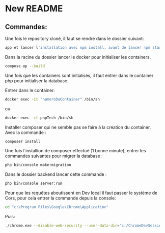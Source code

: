 # New README

## Commandes:

Une fois le repository cloné, il faut se rendre dans le dossier suivant:

```bash
app et lancer l'installation avec npm install, avant de lancer npm start.
```

Dans la racine du dossier lancer le docker pour initialiser les containers.
```bash
compose up --build 
```

Une fois que les containers sont initialisés, il faut entrer dans le container php pour initialiser la database.

Entrer dans le container:
```bash
docker exec -it "numeroDuContainer" /bin/sh
```
ou 
```bash
docker exec -it phpTech /bin/sh
```

Installer composer qui ne semble pas se faire à la création du container. Avec la commande :
```bash
composer install
```
Une fois l'installion de composer effectué (1 bonne minute), entrer les commandes suivantes pour migrer la database :
```bash
php bin/console make:migration
```
Dans le dossier backend lancer cette commande :
```bash
php bin/console server:run
```

Pour que les requêtes aboutissent en Dev local il faut passer le système de Cors, pour cela entrer la commande depuis la console:
```bash
cd "c:\Program Files\Google\Chrome\Application"
```
Puis:
```bash
./chrome.exe --disable-web-security --user-data-dir="c:/ChromeDevSession"
```


